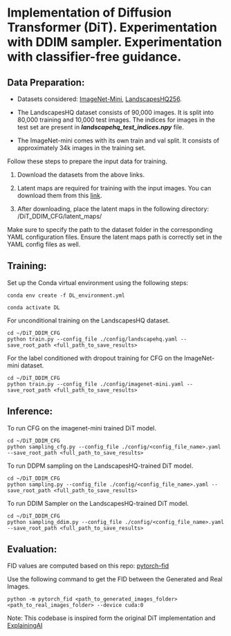 # Implementation of Diffusion Transformer (DiT). Experimentation with DDIM sampler. Experimentation with classifier-free guidance.

## **Data Preparation:**

- Datasets considered: [ImageNet-Mini](https://www.kaggle.com/datasets/ifigotin/imagenetmini-1000/data), [LandscapesHQ256](https://github.com/universome/alis/blob/master/lhq.md).

- The LandscapesHQ dataset consists of 90,000 images. It is split into 80,000 training and 10,000 test images. The indices for images in the test set are present in ***landscapehq_test_indices.npy*** file.

- The ImageNet-mini comes with its own train and val split. It consists of approximately 34k images in the training set.

Follow these steps to prepare the input data for training.

1. Download the datasets from the above links.

2. Latent maps are required for training with the input images. You can download them from this [link](https://drive.google.com/file/d/168QveHjpkI-TuTU9OMZo3Hxz-4Cpf17f/view?usp=sharing). 

3. After downloading, place the latent maps in the following directory: /DiT_DDIM_CFG/latent_maps/

Make sure to specify the path to the dataset folder in the corresponding YAML configuration files. Ensure the latent maps path is correctly set in the YAML config files as well.

## **Training:**

Set up the Conda virtual environment using the following steps:
```
conda env create -f DL_environment.yml

conda activate DL

```
For unconditional training on the  LandscapesHQ dataset.

```
cd ~/DiT_DDIM_CFG
python train.py --config_file ./config/landscapehq.yaml --save_root_path <full_path_to_save_results>
```

For the label conditioned with dropout training for CFG on the ImageNet-mini dataset.

```
cd ~/DiT_DDIM_CFG
python train.py --config_file ./config/imagenet-mini.yaml --save_root_path <full_path_to_save_results>
```

## **Inference:**

To run CFG on the imagenet-mini trained DiT model.

```
cd ~/DiT_DDIM_CFG
python sampling_cfg.py --config_file ./config/<config_file_name>.yaml --save_root_path <full_path_to_save_results>
```

To run DDPM sampling on the LandscapesHQ-trained DiT model.

```
cd ~/DiT_DDIM_CFG
python sampling.py --config_file ./config/<config_file_name>.yaml --save_root_path <full_path_to_save_results>
```

To run DDIM Sampler on the LandscapesHQ-trained DiT model.

```
cd ~/DiT_DDIM_CFG
python sampling_ddim.py --config_file ./config/<config_file_name>.yaml --save_root_path <full_path_to_save_results>
```

## **Evaluation:**

FID values are computed based on this repo: [pytorch-fid](https://github.com/mseitzer/pytorch-fid)

Use the following command to get the FID between the Generated and Real Images.

```
python -m pytorch_fid <path_to_generated_images_folder> <path_to_real_images_folder> --device cuda:0 
```
Note: This codebase is inspired form the original DiT implementation and [ExplainingAI](https://github.com/explainingai-code/DiT-PyTorch/tree/main)

